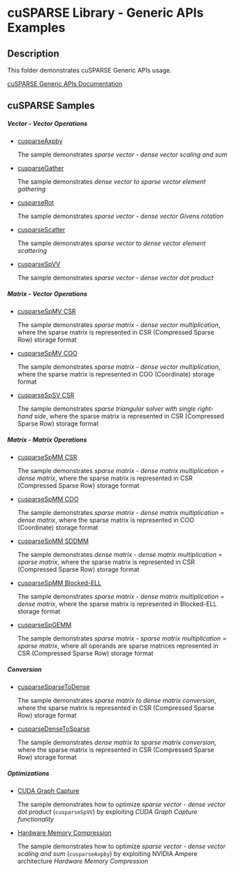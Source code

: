 # cuSPARSE Library - Generic APIs Examples

## Description

This folder demonstrates cuSPARSE Generic APIs usage.

[cuSPARSE Generic APIs Documentation](https://docs.nvidia.com/cuda/cusparse/index.html#cusparse-generic-api-reference)

## cuSPARSE Samples

##### Vector - Vector Operations

* [cusparseAxpby](axpby/)

    The sample demonstrates *sparse vector - dense vector scaling and sum*

* [cusparseGather](gather/)

    The sample demonstrates *dense vector to sparse vector element gathering*

* [cusparseRot](rot/)

    The sample demonstrates *sparse vector - dense vector Givens rotation*

* [cusparseScatter](scatter/)

    The sample demonstrates *sparse vector to dense vector element scattering*

* [cusparseSpVV](spvv/)

    The sample demonstrates *sparse vector - dense vector dot product*

##### Matrix - Vector Operations

* [cusparseSpMV CSR](spmv_csr/)

    The sample demonstrates *sparse matrix - dense vector multiplication*, where the sparse matrix is represented in CSR (Compressed Sparse Row) storage format

* [cusparseSpMV COO](spmv_coo/)

    The sample demonstrates *sparse matrix - dense vector multiplication*, where the sparse matrix is represented in COO (Coordinate) storage format

* [cusparseSpSV CSR](spsv_csr/)

    The sample demonstrates *sparse triangular solver with single right-hand side*, where the sparse matrix is represented in CSR (Compressed Sparse Row) storage format

##### Matrix - Matrix Operations

* [cusparseSpMM CSR](spmm_csr/)

    The sample demonstrates *sparse matrix - dense matrix multiplication = dense matrix*, where the sparse matrix is represented in CSR (Compressed Sparse Row) storage format

* [cusparseSpMM COO](spmm_coo/)

    The sample demonstrates *sparse matrix - dense matrix multiplication = dense matrix*, where the sparse matrix is represented in COO (Coordinate) storage format

* [cusparseSpMM SDDMM](sddmm_csr/)

    The sample demonstrates *dense matrix - dense matrix multiplication = sparse matrix*, where the sparse matrix is represented in CSR (Compressed Sparse Row) storage format

* [cusparseSpMM Blocked-ELL](spmm_blockedell/)

    The sample demonstrates *sparse matrix - dense matrix multiplication = dense matrix*, where the sparse matrix is represented in Blocked-ELL storage format

* [cusparseSpGEMM](spgemm/)

    The sample demonstrates *sparse matrix - sparse matrix multiplication = sparse matrix*, where all operands are sparse matrices represented in CSR (Compressed Sparse Row) storage format

##### Conversion

* [cusparseSparseToDense](sparse2dense_csr/)

    The sample demonstrates *sparse matrix to dense matrix conversion*, where the sparse matrix is represented in CSR (Compressed Sparse Row) storage format

* [cusparseDenseToSparse](dense2sparse_csr/)

    The sample demonstrates *dense matrix to sparse matrix conversion*, where the sparse matrix is represented in CSR (Compressed Sparse Row) storage format

##### Optimizations

* [CUDA Graph Capture](graph_capture/)

    The sample demonstrates how to optimize *sparse vector - dense vector dot product* (`cusparseSpVV`) by exploiting *CUDA Graph Capture functionality*

* [Hardware Memory Compression](compression/)

    The sample demonstrates how to optimize *sparse vector - dense vector scaling and sum* (`cusparseAxpby`) by exploiting NVIDIA Ampere architecture *Hardware Memory Compression*
